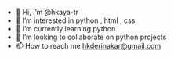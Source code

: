 - 👋 Hi, I’m @hkaya-tr
- 👀 I’m interested in python , html , css
- 🌱 I’m currently learning python
- 💞️ I’m looking to collaborate on python projects
- 📫 How to reach me hkderinakar@gmail.com

<!---
hkaya-tr/hkaya-tr is a ✨ special ✨ repository because its `README.md` (this file) appears on your GitHub profile.
You can click the Preview link to take a look at your changes.
--->
